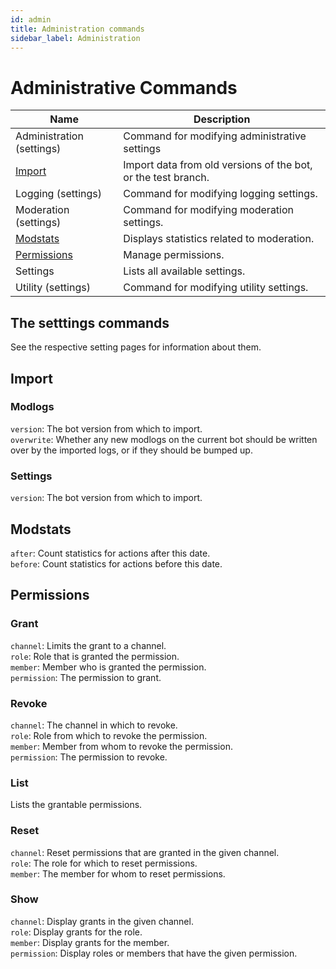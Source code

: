 ```yaml
---
id: admin
title: Administration commands
sidebar_label: Administration
---
```


# Administrative Commands

| Name                           | Description                                                                                  |
|--------------------------------|----------------------------------------------------------------------------------------------|
| Administration (settings)      | Command for modifying administrative settings                                                |
| [Import](#import)              | Import data from old versions of the bot, or the test branch.                                |
| Logging (settings)             | Command for modifying logging settings.                                                      |
| Moderation (settings)          | Command for modifying moderation settings.                                                   |
| [Modstats](#modstats)          | Displays statistics related to moderation.                                                   |
| [Permissions](#permissions)    | Manage permissions.                                                                          |
| Settings                       | Lists all available settings.                                                                |
| Utility (settings)             | Command for modifying utility settings.                                                      |

## The setttings commands
See the respective setting pages for information about them.

## Import
### Modlogs  
`version`: The bot version from which to import.  
`overwrite`: Whether any new modlogs on the current bot should be written over by the imported logs, or if they should be bumped up.  
### Settings  
`version`: The bot version from which to import.  

## Modstats
`after`: Count statistics for actions after this date.  
`before`: Count statistics for actions before this date.  

## Permissions
### Grant
`channel`: Limits the grant to a channel.  
`role`: Role that is granted the permission.  
`member`: Member who is granted the permission.  
`permission`: The permission to grant.  
### Revoke
`channel`: The channel in which to revoke.  
`role`: Role from which to revoke the permission.  
`member`: Member from whom to revoke the permission.  
`permission`: The permission to revoke.  
### List
Lists the grantable permissions.  
### Reset
`channel`: Reset permissions that are granted in the given channel.  
`role`: The role for which to reset permissions.  
`member`: The member for whom to reset permissions.  
### Show
`channel`: Display grants in the given channel.  
`role`: Display grants for the role.  
`member`: Display grants for the member.  
`permission`: Display roles or members that have the given permission.  